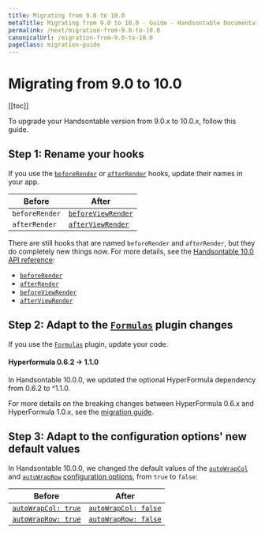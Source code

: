 ```yaml
---
title: Migrating from 9.0 to 10.0
metaTitle: Migrating from 9.0 to 10.0 - Guide - Handsontable Documentation
permalink: /next/migration-from-9.0-to-10.0
canonicalUrl: /migration-from-9.0-to-10.0
pageClass: migration-guide
---
```


# Migrating from 9.0 to 10.0

[[toc]]

To upgrade your Handsontable version from 9.0.x to 10.0.x, follow this guide.

## Step 1: Rename your hooks

If you use the [`beforeRender`](@/api/hooks.md#beforerender) or [`afterRender`](@/api/hooks.md#afterrender) hooks, update their names in your app.

| Before         | After                                                 |
| -------------- | ----------------------------------------------------- |
| `beforeRender` | [`beforeViewRender`](@/api/hooks.md#beforeviewrender) |
| `afterRender`  | [`afterViewRender`](@/api/hooks.md#afterviewrender)   |

There are still hooks that are named `beforeRender` and `afterRender`, but they do completely new things now. For more details, see the [Handsontable 10.0 API reference](@/api/hooks.md):
- [`beforeRender`](@/api/hooks.md#beforerender)
- [`afterRender`](@/api/hooks.md#afterrender)
- [`beforeViewRender`](@/api/hooks.md#beforeviewrender)
- [`afterViewRender`](@/api/hooks.md#afterviewrender)

## Step 2: Adapt to the [`Formulas`](@/api/formulas.md) plugin changes

If you use the [`Formulas`](@/api/formulas.md) plugin, update your code.

#### Hyperformula 0.6.2 -> 1.1.0

In Handsontable 10.0.0, we updated the optional HyperFormula dependency from 0.6.2 to ^1.1.0.

For more details on the breaking changes between HyperFormula 0.6.x and HyperFormula 1.0.x, see the [migration guide](https://handsontable.github.io/hyperformula/guide/migration-from-0.6-to-1.0.html).

## Step 3: Adapt to the configuration options' new default values

In Handsontable 10.0.0, we changed the default values of the [`autoWrapCol`](@/api/options.md#autowrapcol) and [`autoWrapRow`](@/api/options.md#autowraprow) [configuration options](@/guides/getting-started/setting-options.md), from `true` to `false`:

| Before                                              | After                                                |
| --------------------------------------------------- | ---------------------------------------------------- |
| [`autoWrapCol: true`](@/api/options.md#autowrapcol) | [`autoWrapCol: false`](@/api/options.md#autowrapcol) |
| [`autoWrapRow: true`](@/api/options.md#autowraprow) | [`autoWrapRow: false`](@/api/options.md#autowraprow) |